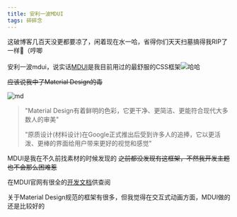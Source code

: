 ```yaml
---
title: 安利一波MDUI
tags: 碎碎念
---
```


这破博客几百天没更都要凉了，闲着现在水一哈，省得你们天天扫墓搞得我RIP了一样:see_no_evil:（哼唧<br><br>安利一波mdui，说实话[MDUI][mdui]是我目前用过的最舒服的CSS框架![哈哈][funnycry]

~~应该说我中了Material Design的毒~~

![md][md]

> "Material Design有着鲜明的色彩，它更干净、更简洁、更能符合现代大多数人的审美"
>
> "原质设计(材料设计)在Google正式推出后受到许多人的追捧，它以更活泼、更棒的界面给用户带来更好的视觉和感觉"

MDUI是我在不久前找素材的时候发现的  ~~之前都没发现有这框架，不然我开发主题也不会那么困难惹~~

在MDUI官网有很全的[开发文档][docs]供查阅

关于Material Design规范的框架有很多，但我觉得在交互式动画方面，MDUI做的还是比较好的

[mdui]: https://www.mdui.org
[funnycry]: /exp/funnycry.png
[md]: /usrimg/2017-7-27-mduiqwq-1.png
[docs]: https://www.mdui.org/docs
